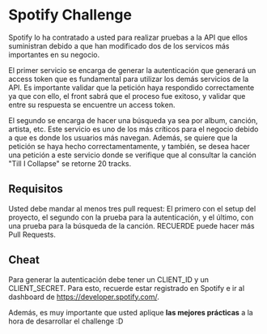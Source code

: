 # Spotify Challenge  

Spotify lo ha contratado a usted para realizar pruebas a la API que ellos suministran debido a que han modificado dos de los servicos más importantes en su negocio.  

El primer servicio se encarga de generar la autenticación que generará un access token que es fundamental para utilizar los demás servicios de la API. Es importante validar que la petición haya respondido correctamente ya que con ello, el front sabrá que el proceso fue exitoso, y validar que entre su respuesta se encuentre un access token.

El segundo se encarga de hacer una búsqueda ya sea por album, canción, artista, etc. Este servicio es uno de los más críticos para el negocio debido a que es donde los usuarios más navegan. Además, se quiere que la petición se haya hecho correctamentamente, y también, se desea hacer una petición a este servicio donde se verifique que al consultar la canción "Till I Collapse" se retorne 20 tracks. 

## Requisitos  

Usted debe mandar al menos tres pull request: El primero con el setup del proyecto, el segundo con la prueba para la autenticación, y el último, con una prueba para la búsqueda de la canción. RECUERDE puede hacer más Pull Requests.  

## Cheat  

Para generar la autenticación debe tener un CLIENT_ID y un CLIENT_SECRET. Para esto, recuerde estar registrado en Spotify e ir al dashboard de https://developer.spotify.com/.

Además, es muy importante que usted aplique **las mejores prácticas** a la hora de desarrollar el challenge  :D
